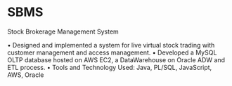 # SBMS
Stock Brokerage Management System

• Designed and implemented a system for live virtual stock trading with customer management and access management. 
• Developed a MySQL OLTP database hosted on AWS EC2, a DataWarehouse on Oracle ADW and ETL process.
• Tools and Technology Used: Java, PL/SQL, JavaScript, AWS, Oracle
